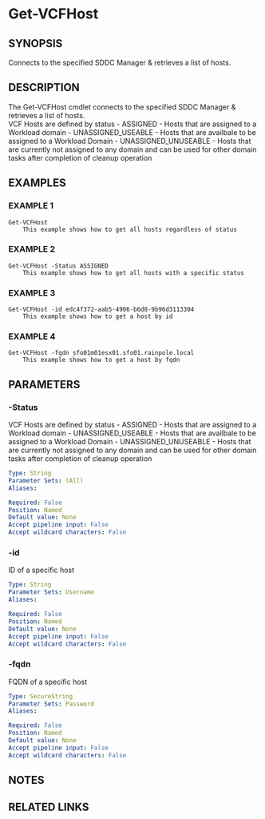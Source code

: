 # Get-VCFHost

## SYNOPSIS
Connects to the specified SDDC Manager & retrieves a list of hosts.

## DESCRIPTION
The Get-VCFHost cmdlet connects to the specified SDDC Manager & retrieves a list of hosts.  
	VCF Hosts are defined by status
	- ASSIGNED - Hosts that are assigned to a Workload domain
	- UNASSIGNED_USEABLE - Hosts that are availbale to be assigned to a Workload Domain
	- UNASSIGNED_UNUSEABLE - Hosts that are currently not assigned to any domain and can be used 
	for other domain tasks after completion of cleanup operation

## EXAMPLES

### EXAMPLE 1
```
Get-VCFHost
    This example shows how to get all hosts regardless of status
```

### EXAMPLE 2
```
Get-VCFHost -Status ASSIGNED
    This example shows how to get all hosts with a specific status
```

### EXAMPLE 3
```
Get-VCFHost -id edc4f372-aab5-4906-b6d8-9b96d3113304
    This example shows how to get a host by id
```

### EXAMPLE 4
```
Get-VCFHost -fqdn sfo01m01esx01.sfo01.rainpole.local
    This example shows how to get a host by fqdn
```


## PARAMETERS

### -Status
VCF Hosts are defined by status
	- ASSIGNED - Hosts that are assigned to a Workload domain
	- UNASSIGNED_USEABLE - Hosts that are availbale to be assigned to a Workload Domain
	- UNASSIGNED_UNUSEABLE - Hosts that are currently not assigned to any domain and can be used 
	for other domain tasks after completion of cleanup operation

```yaml
Type: String
Parameter Sets: (All)
Aliases:

Required: False
Position: Named
Default value: None
Accept pipeline input: False
Accept wildcard characters: False
```

### -id
ID of a specific host

```yaml
Type: String
Parameter Sets: Username
Aliases:

Required: False
Position: Named
Default value: None
Accept pipeline input: False
Accept wildcard characters: False
```

### -fqdn
FQDN of a specific host

```yaml
Type: SecureString
Parameter Sets: Password
Aliases:

Required: False
Position: Named
Default value: None
Accept pipeline input: False
Accept wildcard characters: False
```

## NOTES

## RELATED LINKS
